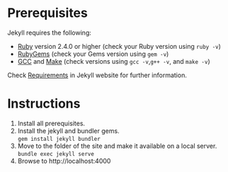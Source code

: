 # Prerequisites
Jekyll requires the following:
- [Ruby][rubyurl] version 2.4.0 or higher (check your Ruby version using `ruby -v`) 
- [RubyGems][rybygemurl] (check your Gems version using `gem -v`)
- [GCC][gccurl] and [Make][makeurl] (check versions using `gcc -v`,`g++ -v`, and `make -v`)

Check [Requirements][reqs] in Jekyll website for further information.  

[rubyurl]: https://www.ruby-lang.org/en/downloads/
[rybygemurl]: https://rubygems.org/pages/download  
[gccurl]: https://gcc.gnu.org/install/  
[makeurl]: https://www.gnu.org/software/make/  
[reqs]: https://jekyllrb.com/docs/installation/#requirements  


# Instructions
1. Install all prerequisites.
2. Install the jekyll and bundler gems.  
`gem install jekyll bundler`  
3. Move to the folder of the site and make it available on a local server.  
`bundle exec jekyll serve`  
4. Browse to http://localhost:4000
